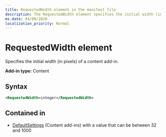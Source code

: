 ```yaml
---
title: RequestedWidth element in the manifest file
description: The RequestedWidth element specifies the initial width (in pixels) of a content add-in.
ms.date: 04/09/2020
localization_priority: Normal
---
```


# RequestedWidth element

Specifies the initial width (in pixels) of a content add-in.

**Add-in type:** Content

## Syntax

```XML
<RequestedWidth>integer</RequestedWidth>
```

## Contained in

- [DefaultSettings](defaultsettings.md) (Content add-ins) with a value that can be between 32 and 1000
